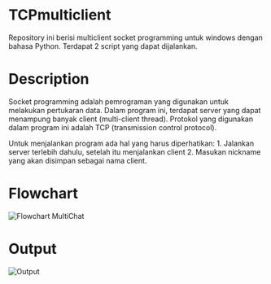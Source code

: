 # TCPmulticlient
Repository ini berisi multiclient socket programming untuk windows dengan bahasa Python. Terdapat 2 script yang dapat dijalankan.


# Description
Socket programming adalah pemrograman yang digunakan untuk melakukan pertukaran data. Dalam program ini, terdapat server yang dapat menampung banyak client (multi-client thread).
Protokol yang digunakan dalam program ini adalah TCP (transmission control protocol).

Untuk menjalankan program ada hal yang harus diperhatikan:
    1. Jalankan server terlebih dahulu, setelah itu menjalankan client
    2. Masukan nickname yang akan disimpan sebagai nama client.


# Flowchart
![Flowchart MultiChat](https://user-images.githubusercontent.com/72459313/124767019-a223a980-df61-11eb-9ec9-89efa315b2a3.png)
# Output
![Output](https://user-images.githubusercontent.com/72459313/124768752-20cd1680-df63-11eb-9e08-1179632a4783.png)

